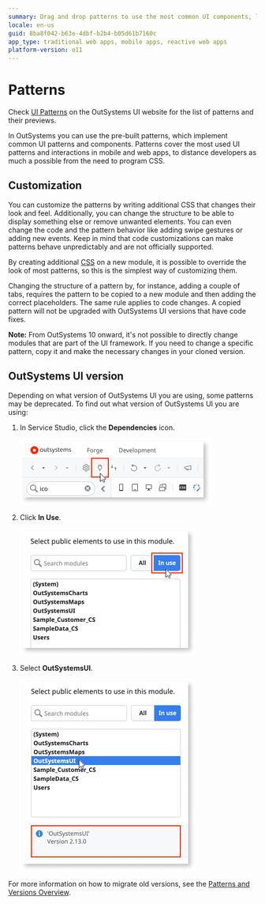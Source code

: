 ```yaml
---
summary: Drag and drop patterns to use the most common UI components, like calendar, tool tip, carousel, and many more.
locale: en-us
guid: 8ba8f042-b63e-4dbf-b2b4-b05d61b7160c
app_type: traditional web apps, mobile apps, reactive web apps
platform-version: o11
---
```


# Patterns

<div class="info" markdown="1">

Check <a href="https://outsystemsui.outsystems.com/OutsystemsUiWebsite/PatternsOverview" title="Demos and previews of the patterns">UI Patterns</a> on the OutSystems UI website for the list of patterns and their previews.

</div>

In OutSystems you can use the pre-built patterns, which implement common UI patterns and components. Patterns cover the most used UI patterns and interactions in mobile and web apps, to distance developers as much a possible from the need to program CSS.

## Customization 

You can customize the patterns by writing additional CSS that changes their look and feel. Additionally, you can change the structure to be able to display something else or remove unwanted elements. You can even change the code and the pattern behavior like adding swipe gestures or adding new events. Keep in mind that code customizations can make patterns behave unpredictably and are not officially supported.

By creating additional [CSS](../look-feel/css.md) on a new module, it is possible to override the look of most patterns, so this is the simplest way of customizing them.

Changing the structure of a pattern by, for instance, adding a couple of tabs, requires the pattern to be copied to a new module and then adding the correct placeholders. The same rule applies to code changes. A copied pattern will not be upgraded with OutSystems UI versions that have code fixes.

**Note:** From OutSystems 10 onward, it's not possible to directly change modules that are part of the UI framework. If you need to change a specific pattern, copy it and make the necessary changes in your cloned version.

## OutSystems UI version

Depending on what version of OutSystems UI you are using, some patterns may be deprecated. To find out what version of OutSystems UI you are using:

1. In Service Studio, click the **Dependencies** icon.

    ![Manage dependencies button](images/select-manage-dependencies-ss.png)

1. Click **In Use**.
   
    ![In use button](images/select-in-use-button-ss.png)

1. Select **OutSystemsUI**.

    ![OutSystems UI version](images/select-outsystems-ui-ss.png)

For more information on how to migrate old versions, see the [Patterns and Versions Overview](https://outsystemsui.outsystems.com/OutsystemsUiWebsite/MigrationOverview).
